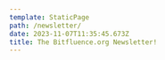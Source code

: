 ```yaml
---
template: StaticPage
path: /newsletter/
date: 2023-11-07T11:35:45.673Z
title: The Bitfluence.org Newsletter!
---
```

<div style="text-align: left" class="sender-form-field" data-sender-form-id="8ac0198aff6d55329mF"></div>